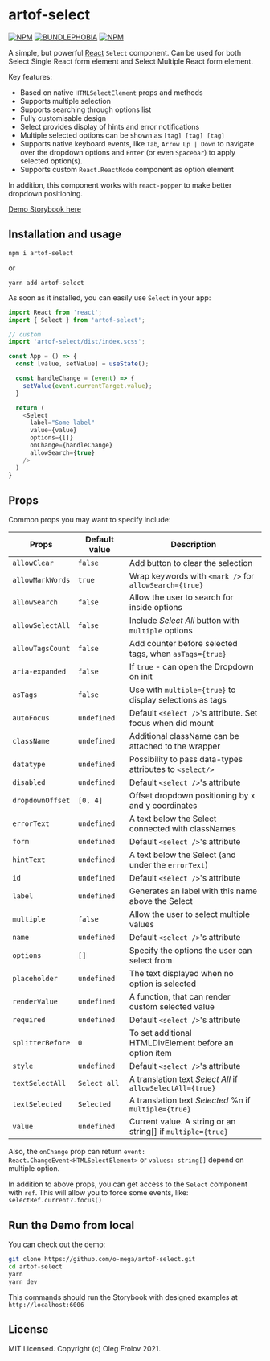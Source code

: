 # artof-select
[![NPM](https://img.shields.io/npm/v/artof-select.svg)](https://www.npmjs.com/package/artof-select)
[![BUNDLEPHOBIA](https://img.shields.io/bundlephobia/minzip/artof-select)](https://bundlephobia.com/result?p=artof-select)
[![NPM](https://img.shields.io/npm/dm/artof-select)](https://www.npmjs.com/package/artof-select)

A simple, but powerful [React](https://reactjs.com) `Select` component.
Can be used for both Select Single React form element and Select Multiple React form element.

Key features:
- Based on native `HTMLSelectElement` props and methods
- Supports multiple selection
- Supports searching through options list
- Fully customisable design
- Select provides display of hints and error notifications
- Multiple selected options can be shown as `[tag] [tag] [tag]`
- Supports native keyboard events, like `Tab`, `Arrow Up | Down` to navigate over the dropdown options and `Enter` (or even `Spacebar`) to apply selected option(s).
- Supports custom `React.ReactNode` component as option element

In addition, this component works with `react-popper` to make better dropdown positioning.

[Demo Storybook here](https://o-mega.github.io/artof-select)

## Installation and usage

`npm i artof-select`

or

`yarn add artof-select`

As soon as it installed, you can easily use `Select` in your app:

```js
import React from 'react';
import { Select } from 'artof-select';

// custom
import 'artof-select/dist/index.scss';

const App = () => {
  const [value, setValue] = useState();

  const handleChange = (event) => {
    setValue(event.currentTarget.value);
  }

  return (
    <Select
      label="Some label"
      value={value}
      options={[]}
      onChange={handleChange}
      allowSearch={true}
    />
  )
}
```

## Props

Common props you may want to specify include:

| Props                | Default value | Description                                                 |
| -------------------- | ------------- | ----------------------------------------------------------- |
| `allowClear`         | `false`       | Add button to clear the selection                           |
| `allowMarkWords`     | `true`        | Wrap keywords with `<mark />` for `allowSearch={true}`      |
| `allowSearch`        | `false`       | Allow the user to search for inside options                 |
| `allowSelectAll`     | `false`       | Include _Select All_ button with `multiple` options         |
| `allowTagsCount`     | `false`       | Add counter before selected tags, when `asTags={true}`      |
| `aria-expanded`      | `false`       | If `true` - can open the Dropdown on init                   |
| `asTags`             | `false`       | Use with `multiple={true}` to display selections as tags    |
| `autoFocus`          | `undefined`   | Default `<select />`'s attribute. Set focus when did mount  |
| `className`          | `undefined`   | Additional className can be attached to the wrapper         |
| `datatype`           | `undefined`   | Possibility to pass data-types attributes to `<select/>`    |
| `disabled`           | `undefined`   | Default `<select />`'s attribute                            |
| `dropdownOffset`     | `[0, 4]`      | Offset dropdown positioning by x and y coordinates          |
| `errorText`          | `undefined`   | A text below the Select connected with classNames           |
| `form`               | `undefined`   | Default `<select />`'s attribute                            |
| `hintText`           | `undefined`   | A text below the Select (and under the `errorText`)         |
| `id`                 | `undefined`   | Default `<select />`'s attribute                            |
| `label`              | `undefined`   | Generates an label with this name above the Select          |
| `multiple`           | `false`       | Allow the user to select multiple values                    |
| `name`               | `undefined`   | Default `<select />`'s attribute                            |
| `options`            | `[]`          | Specify the options the user can select from                |
| `placeholder`        | `undefined`   | The text displayed when no option is selected               |
| `renderValue`        | `undefined`   | A function, that can render custom selected value           |
| `required`           | `undefined`   | Default `<select />`'s attribute                            |
| `splitterBefore`     | `0`           | To set additional HTMLDivElement before an option item      |
| `style`              | `undefined`   | Default `<select />`'s attribute                            |
| `textSelectAll`      | `Select all`  | A translation text _Select All_ if `allowSelectAll={true}`  |
| `textSelected`       | `Selected`    | A translation text _Selected_ %n if `multiple={true}`       |
| `value`              | `undefined`   | Current value. A string or an string[] if `multiple={true}` |

Also, the `onChange` prop can return `event: React.ChangeEvent<HTMLSelectElement>` or `values: string[]` depend on multiple option.

In addition to above props, you can get access to the `Select` component with `ref`.
This will allow you to force some events, like: `selectRef.current?.focus()`

## Run the Demo from local

You can check out the demo:
```sh
git clone https://github.com/o-mega/artof-select.git
cd artof-select
yarn
yarn dev
```

This commands should run the Storybook with designed examples at `http://localhost:6006`

## License

MIT Licensed. Copyright (c) Oleg Frolov 2021.
